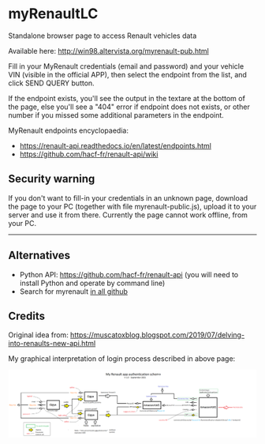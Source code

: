 # myRenaultLC
 Standalone browser page to access Renault vehicles data
 
Available here: http://win98.altervista.org/myrenault-pub.html
 

Fill in your MyRenault credentials (email and password) and your vehicle VIN (visible in the official APP), then select the endpoint from the list, and click SEND QUERY button.

If the endpoint exists, you'll see the output in the textare at the bottom of the page, else you'll see a "404" error if endpoint does not exists, or other number if you missed some additional parameters in the endpoint.

MyRenault endpoints encyclopaedia:

 - https://renault-api.readthedocs.io/en/latest/endpoints.html
 - https://github.com/hacf-fr/renault-api/wiki

Security warning
----------------

If you don't want to fill-in your credentials in an unknown page, download the page to your PC (together with file myrenault-public.js), upload it to your server and use it from there. Currently the page cannot work offline, from your PC.

---------

Alternatives
-------------

 - Python API: https://github.com/hacf-fr/renault-api  (you will need to install Python and operate by command line)
 - Search for myrenault <a href="https://github.com/search?q=myrenault">in all github</a>

Credits
-------

Original idea from: https://muscatoxblog.blogspot.com/2019/07/delving-into-renaults-new-api.html

My graphical interpretation of login process described in above page:

<img src="login-schematic.png">
